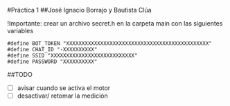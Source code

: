 #Práctica 1
##José Ignacio Borrajo y Bautista Clúa

!Importante: crear un archivo secret.h en la carpeta main con las siguientes variables

```
#define BOT_TOKEN "XXXXXXXXXXXXXXXXXXXXXXXXXXXXXXXXXXXXXXXXXXXXXX"
#define CHAT_ID "-XXXXXXXXXX"
#define SSID "XXXXXXXXXXXXXXXXXXXXXXXXXXX"
#define PASSWORD "XXXXXXXXXX"
```

##TODO
- [ ] avisar cuando se activa el motor
- [ ] desactivar/ retomar la medición